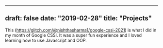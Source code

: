 
---
draft: false
date: "2019-02-28"
title: "Projects"
---

This (https://glitch.com/@nishthasharma1/google-cssi-2021) is what I did in my month of Google CSSI. It was a super fun experience and I loved learning how to use Javascript and OOP. 
